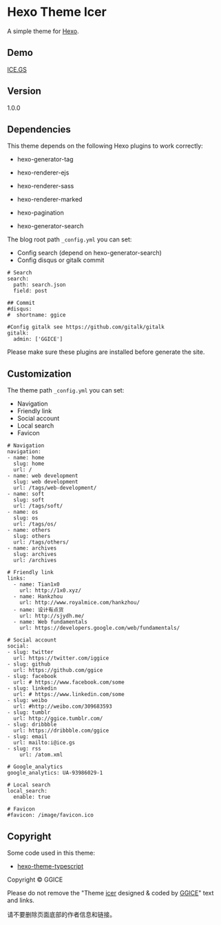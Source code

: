 # Hexo Theme Icer

A simple theme for [Hexo](http://hexo.io).

## Demo 

[ICE.GS](https://ice.gs)

## Version

1.0.0

## Dependencies

This theme depends on the following Hexo plugins to work correctly:

- hexo-generator-tag
- hexo-renderer-ejs
- hexo-renderer-sass
- hexo-renderer-marked
- hexo-pagination


- hexo-generator-search

The blog root path  `_config.yml` you can set:

- Config search  (depend on hexo-generator-search)
- Config disqus or gitalk commit

```
# Search
search:
  path: search.json
  field: post

## Commit
#disqus:
#  shortname: ggice

#Config gitalk see https://github.com/gitalk/gitalk
gitalk:
  admin: ['GGICE']
```

Please make sure these plugins are installed before generate the site.

## Customization

The theme path `_config.yml` you can set: 

- Navigation
- Friendly link
- Social account
- Local search
- Favicon

```
# Navigation
navigation:
- name: home
  slug: home
  url: /
- name: web development
  slug: web development
  url: /tags/web-development/
- name: soft
  slug: soft
  url: /tags/soft/
- name: os
  slug: os
  url: /tags/os/
- name: others
  slug: others
  url: /tags/others/
- name: archives
  slug: archives
  url: /archives

# Friendly link
links:
  - name: Tian1x0
    url: http://1x0.xyz/
  - name: Hankzhou
    url: http://www.royalmice.com/hankzhou/
  - name: 设计有点货
    url: http://sjydh.me/
  - name: Web fundamentals
    url: https://developers.google.com/web/fundamentals/

# Social account
social:
- slug: twitter
  url: https://twitter.com/iggice
- slug: github
  url: https://github.com/ggice
- slug: facebook
  url: # https://www.facebook.com/some
- slug: linkedin
  url: # https://www.linkedin.com/some
- slug: weibo
  url: #http://weibo.com/309683593
- slug: tumblr
  url: http://ggice.tumblr.com/
- slug: dribbble
  url: https://dribbble.com/ggice
- slug: email
  url: mailto:i@ice.gs
- slug: rss
	url: /atom.xml

# Google_analytics
google_analytics: UA-93986029-1

# Local search
local_search:
  enable: true
  
# Favicon
#favicon: /image/favicon.ico
```



## Copyright

Some code used in this theme:

- [hexo-theme-typescript](https://github.com/artchen/hexo-theme-typescript) 

Copyright © GGICE

Please do not remove the "Theme [icer](https://github.com/GGICE/hexo-icer) designed & coded by [GGICE](https://ice.gs/)" text and links.

请不要删除页面底部的作者信息和链接。

